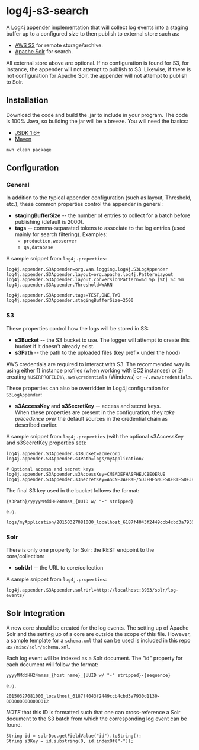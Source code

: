 # log4j-s3-search 

A [Log4j appender](http://logging.apache.org/log4j/1.2/apidocs/org/apache/log4j/Appender.html) implementation that will collect log events into a staging buffer up to a configured size to then publish to external store such as:
*  [AWS S3](http://aws.amazon.com/s3/) for remote storage/archive.
*  [Apache Solr](http://lucene.apache.org/solr/) for search.

All external store above are optional.  If no configuration is found for S3, for instance, the appender will not attempt to publish to S3.  Likewise, if there is not configuration for Apache Solr, the appender will not attempt to publish to Solr.

## Installation
Download the code and build the .jar to include in your program.  The code is 100% Java, so building the jar will be a breeze.  You will need the basics:
* [JSDK 1.6+](http://www.oracle.com/technetwork/java/javase/downloads/index.html)
* [Maven](http://maven.apache.org/)

```
mvn clean package 
```


## Configuration
### General
In addition to the typical appender configuration (such as layout, Threshold, etc.), these common properties control the appender in general:
*  **stagingBufferSize** -- the number of entries to collect for a batch before publishing (default is 2000).
*  **tags** -- comma-separated tokens to associate to the log entries (used mainly for search filtering). Examples:
    *  `production,webserver`
    *  `qa,database`

A sample snippet from `log4j.properties`:
```
log4j.appender.S3Appender=org.van.logging.log4j.S3LogAppender
log4j.appender.S3Appender.layout=org.apache.log4j.PatternLayout
log4j.appender.S3Appender.layout.conversionPattern=%d %p [%t] %c %m
log4j.appender.S3Appender.Threshold=WARN

log4j.appender.S3Appender.tags=TEST,ONE,TWO
log4j.appender.S3Appender.stagingBufferSize=2500
```

### S3
These properties control how the logs will be stored in S3:
* **s3Bucket** -- the S3 bucket to use.  The logger will attempt to create this bucket if it doesn't already exist.
* **s3Path** -- the path to the uploaded files (key prefix under the hood)

AWS credentials are required to interact with S3.  The recommended way is using either 1) instance profiles (when working with EC2 instances) or 2) creating `%USERPROFILE%\.aws\credentials` (Windows) or `~/.aws/credentials`.

These properties can also be overridden in Log4j configuration for `S3LogAppender`:
* **s3AccessKey** and **s3SecretKey** -- access and secret keys.  
When these properties are present in the configuration, they *take precedence over* the default sources in the credential chain as described earlier.

A sample snippet from `log4j.properties` (with the optional s3AccessKey and s3SecretKey properties set):
```
log4j.appender.S3Appender.s3Bucket=acmecorp
log4j.appender.S3Appender.s3Path=logs/myApplication/

# Optional access and secret keys
log4j.appender.S3Appender.s3AccessKey=CMSADEFHASFHEUCBEOERUE
log4j.appender.S3Appender.s3SecretKey=ASCNEJAERKE/SDJFHESNCFSKERTFSDFJESF
```

The final S3 key used in the bucket follows the format:
```
{s3Path}/yyyyMMddHH24mmss_{UUID w/ "-" stripped}

e.g.

logs/myApplication/20150327081000_localhost_6187f4043f2449ccb4cbd3a7930d1130
```


### Solr
There is only one property for Solr: the REST endpoint to the core/collection:
* **solrUrl** -- the URL to core/collection

A sample snippet from `log4j.properties`:
```
log4j.appender.S3Appender.solrUrl=http://localhost:8983/solr/log-events/
```

## Solr Integration
A new core should be created for the log events.  The setting up of Apache Solr and the setting up of a core are outside the scope of this file.  However, a sample template for a `schema.xml` that can be used is included in this repo as `/misc/solr/schema.xml`.

Each log event will be indexed as a Solr document.  The "id" property for each document 
will follow the format:
```
yyyyMMddHH24mmss_{host name}_{UUID w/ "-" stripped}-{sequence}

e.g.

20150327081000_localhost_6187f4043f2449ccb4cbd3a7930d1130-0000000000000012
```

*NOTE* that this ID is formatted such that one can cross-reference a Solr
document to the S3 batch from which the corresponding log event can be found.

```
String id = solrDoc.getFieldValue("id").toString();
String s3Key = id.substring(0, id.indexOf("-"));
```
